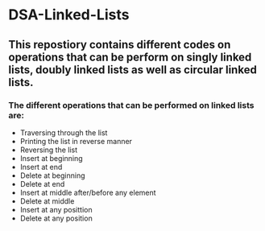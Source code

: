 # DSA-Linked-Lists

## This repostiory contains different codes on operations that can be perform on singly linked lists, doubly linked lists as well as circular linked lists.
### The different operations that can be performed on linked lists are:
* Traversing through the list
* Printing the list in reverse manner
* Reversing the list
* Insert at beginning
* Insert at end
* Delete at beginning
* Delete at end
* Insert at middle after/before any element
* Delete at middle
* Insert at any posittion
* Delete at any position
